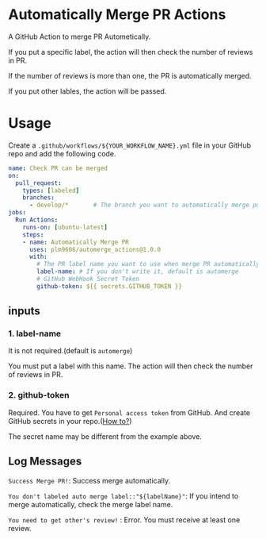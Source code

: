 # Automatically Merge PR Actions
A GitHub Action to merge PR Autometically.

If you put a specific label, the action will then check the number of reviews in PR.

If the number of reviews is more than one, the PR is automatically merged.

If you put other lables, the action will be passed.

<!-- Screenshot -->

# Usage
Create a `.github/workflows/${YOUR_WORKFLOW_NAME}.yml` file in your GitHub repo and add the following code.
```yml
name: Check PR can be merged
on: 
  pull_request:
    types: [labeled]
    branches:
      - develop/*       # The branch you want to automatically merge pull request
jobs:
  Run Actions:
    runs-on: [ubuntu-latest]
    steps:
    - name: Automatically Merge PR
      uses: plm9606/automerge_actions@1.0.0
      with:
        # The PR label name you want to use when merge PR automatically.
        label-name: # If you don't write it, default is automerge
        # GitHub WebHook Secret Token
        github-token: ${{ secrets.GITHUB_TOKEN }}
```

## inputs
### 1. label-name

  It is not required.(default is `automerge`)
  
  You must put a label with this name. The action will then check the number of reviews in PR.
  
### 2. github-token

  Required.
  You have to get `Personal access token` from GitHub. And create GitHub secrets in your repo.([How to?](https://help.github.com/en/actions/automating-your-workflow-with-github-actions/creating-and-using-encrypted-secrets))
  
  The secret name may be different from the example above.
  
  ## Log Messages
  `Success Merge PR!`: Success merge automatically.
  
  `You don't labeled auto merge label::"${labelName}"`: If you intend to merge automatically, check the merge label name.
  
  `You need to get other's review!` : Error. You must receive at least one review. 
